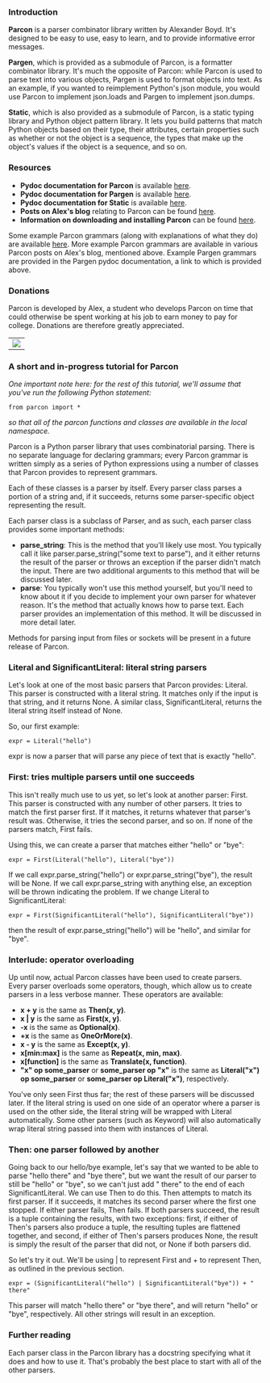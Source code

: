 ### Introduction

**Parcon** is a parser combinator library written by Alexander Boyd. It's designed to be easy to use, easy to learn, and to provide informative error messages.

**Pargen**, which is provided as a submodule of Parcon, is a formatter combinator
library. It's much the opposite of Parcon: while Parcon is used to parse text
into various objects, Pargen is used to format objects into text. As an
example, if you wanted to reimplement Python's json module, you would use
Parcon to implement json.loads and Pargen to implement json.dumps.

**Static**, which is also provided as a submodule of Parcon, is a static typing
library and Python object pattern library. It lets you build patterns that
match Python objects based on their type, their attributes, certain properties
such as whether or not the object is a sequence, the types that make up the
object's values if the object is a sequence, and so on.

### Resources

* **Pydoc documentation for Parcon** is available [here](parcon.html).
* **Pydoc documentation for Pargen** is available [here](parcon.pargen.html).
* **Pydoc documentation for Static** is available [here](parcon.static.html).
* **Posts on Alex's blog** relating to Parcon can be found [here](http://me.opengroove.org/search/label/parcon).
* **Information on downloading and installing Parcon** can be found [here](parcon-download.html).

Some example Parcon grammars (along with explanations of what they do) are available [here](parcon-examples.html). More example Parcon grammars are available in various Parcon posts on Alex's blog, mentioned above.
Example Pargen grammars are provided in the Pargen pydoc documentation, a link
to which is provided above.

### Donations

Parcon is developed by Alex, a student who develops Parcon on time that could otherwise be spent working at his job to earn money to pay for college. Donations are therefore greatly appreciated.

<table border="0" cellspacing="0" cellpadding="0" width="100%">
	<tr>
		<td align="center">
			<a href="parcon-donate.html"><img src="https://www.paypalobjects.com/en_US/i/btn/btn_donate_LG.gif" style="border: 0px solid none"/></a>
		</td>
	</tr>
</table>

### A short and in-progress tutorial for Parcon

*One important note here: for the rest of this tutorial, we'll assume that you've run the following Python statement:*

	from parcon import *

*so that all of the parcon functions and classes are available in the local namespace.*

Parcon is a Python parser library that uses combinatorial parsing. There is no separate language for declaring grammars; every Parcon grammar is written simply as a series of Python expressions using a number of classes that Parcon provides to represent grammars.

Each of these classes is a parser by itself. Every parser class parses a portion of a string and, if it succeeds, returns some parser-specific object representing the result.

Each parser class is a subclass of Parser, and as such, each parser class provides some important methods:

* **parse_string**: This is the method that you'll likely use most. You typically call it like parser.parse_string("some text to parse"), and it either returns the result of the parser or throws an exception if the parser didn't match the input. There are two additional arguments to this method that will be discussed later.
* **parse**: You typically won't use this method yourself, but you'll need to know about it if you decide to implement your own parser for whatever reason. It's the method that actually knows how to parse text. Each parser provides an implementation of this method. It will be discussed in more detail later.

Methods for parsing input from files or sockets will be present in a future release of Parcon.

### Literal and SignificantLiteral: literal string parsers

Let's look at one of the most basic parsers that Parcon provides: Literal. This parser is constructed with a literal string. It matches only if the input is that string, and it returns None. A similar class, SignificantLiteral, returns the literal string itself instead of None.

So, our first example:

	expr = Literal("hello")

expr is now a parser that will parse any piece of text that is exactly "hello".

### First: tries multiple parsers until one succeeds

This isn't really much use to us yet, so let's look at another parser: First. This parser is constructed with any number of other parsers. It tries to match the first parser first. If it matches, it returns whatever that parser's result was. Otherwise, it tries the second parser, and so on. If none of the parsers match, First fails.

Using this, we can create a parser that matches either "hello" or "bye":

	expr = First(Literal("hello"), Literal("bye"))

If we call expr.parse_string("hello") or expr.parse_string("bye"), the result will be None. If we call expr.parse_string with anything else, an exception will be thrown indicating the problem. If we change Literal to SignificantLiteral:

	expr = First(SignificantLiteral("hello"), SignificantLiteral("bye"))

then the result of expr.parse_string("hello") will be "hello", and similar for "bye".

### Interlude: operator overloading

Up until now, actual Parcon classes have been used to create parsers. Every parser overloads some operators, though, which allow us to create parsers in a less verbose manner. These operators are available:

* **x + y** is the same as **Then(x, y)**.
* **x | y** is the same as **First(x, y)**.
* **-x** is the same as **Optional(x)**.
* **+x** is the same as **OneOrMore(x)**.
* **x - y** is the same as **Except(x, y)**.
* **x[min:max]** is the same as **Repeat(x, min, max)**.
* **x[function]** is the same as **Translate(x, function)**.
* **"x" op some_parser** or **some_parser op "x"** is the same as **Literal("x") op some_parser** or **some_parser op Literal("x")**, respectively.

You've only seen First thus far; the rest of these parsers will be discussed later. If the literal string is used on one side of an operator where a parser is used on the other side, the literal string will be wrapped with Literal automatically. Some other parsers (such as Keyword) will also automatically wrap literal string passed into them with instances of Literal.

### Then: one parser followed by another

Going back to our hello/bye example, let's say that we wanted to be able to parse "hello there" and "bye there", but we want the result of our parser to still be "hello" or "bye", so we can't just add " there" to the end of each SignificantLiteral. We can use Then to do this. Then attempts to match its first parser. If it succeeds, it matches its second parser where the first one stopped. If either parser fails, Then fails. If both parsers succeed, the result is a tuple containing the results, with two exceptions: first, if either of Then's parsers also produce a tuple, the resulting tuples are flattened together, and second, if either of Then's parsers produces None, the result is simply the result of the parser that did not, or None if both parsers did.

So let's try it out. We'll be using | to represent First and + to represent Then, as outlined in the previous section.

	expr = (SignificantLiteral("hello") | SignificantLiteral("bye")) + " there"

This parser will match "hello there" or "bye there", and will return "hello" or "bye", respectively. All other strings will result in an exception.

### Further reading

Each parser class in the Parcon library has a docstring specifying what it does and how to use it. That's probably the best place to start with all of the other parsers.





































